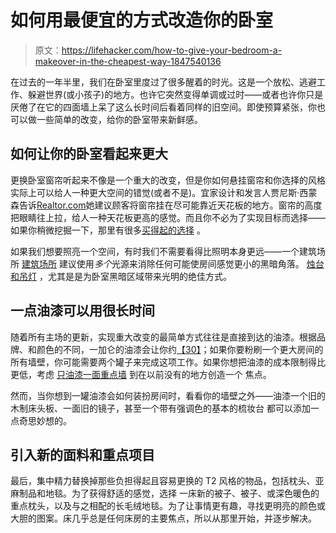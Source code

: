 # 如何用最便宜的方式改造你的卧室

> 原文：<https://lifehacker.com/how-to-give-your-bedroom-a-makeover-in-the-cheapest-way-1847540136>

在过去的一年半里，我们在卧室里度过了很多醒着的时光。这是一个放松、逃避工作、躲避世界(或小孩子)的地方。也许它突然变得单调或过时——或者也许你只是厌倦了在它的四面墙上呆了这么长时间后看着同样的旧空间。即使预算紧张，你也可以做一些简单的改变，给你的卧室带来新鲜感。



## 如何让你的卧室看起来更大

更换卧室窗帘听起来不像是一个重大的改变，但是你如何悬挂窗帘和你选择的风格实际上可以给人一种更大空间的错觉(或者不是)。宜家设计和发言人贾尼斯·西蒙森告诉[Realtor.com](https://www.realtor.com/advice/home-improvement/transform-room-curtains/)她建议顾客将窗帘挂在尽可能靠近天花板的地方。窗帘的高度把眼睛往上拉，给人一种天花板更高的感觉。而且你不必为了实现目标而选择——如果你稍微挖掘一下，那里有很多[买得起的选择](https://www.target.com/p/sketched-triangle-curtain-panel-project-62-153/-/A-52272028?preselect=51594635#lnk=sametab) 。

如果我们想要照亮一个空间，有时我们不需要看得比照明本身更远——一个建筑场所 [建筑场所](https://www.arch2o.com/make-small-spaces-seem-bigger-with-lighting/) 建议使用*多个*光源来消除任何可能使房间感觉更小的黑暗角落。 [烛台和吊灯](https://lifehacker.com/the-different-types-of-pendant-lights-and-how-to-use-th-1847305846) ，尤其是是为卧室黑暗区域带来光明的绝佳方式。

## 一点油漆可以用很长时间

随着所有主场的更新，实现重大改变的最简单方式往往是直接到达的油漆。根据品牌、和颜色的不同，一加仑的油漆会让你约[【30】](https://www.homedepot.com/p/Glidden-Premium-1-gal-PPG1001-3-Thin-Ice-Satin-Exterior-Latex-Paint-PPG1001-3PX-1SA/309724981)；如果你要粉刷一个更大房间的所有墙壁，你可能需要两个罐子来完成这项工作。如果你想把油漆的成本限制得比更低，考虑 [只油漆一面重点墙](https://kaylasimonehome.com/blog/how-to-paint-the-perfect-striped-accent-wall) 到在以前没有的地方创造一个 焦点。

然而，当你想到一罐油漆会如何装扮房间时，看看你的墙壁之外——油漆一个旧的木制床头板、一面旧的镜子，甚至一个带有强调色的基本的梳妆台 都可以添加一点奇思妙想的。

## 引入新的面料和重点项目

最后，集中精力替换掉那些负担得起且容易更换的 T2 风格的物品，包括枕头、亚麻制品和地毯。为了获得舒适的感觉，选择 一床新的被子、被子、或深色暖色的重点枕头，以及与之相配的长毛绒地毯。为了让事情更有趣，寻找更明亮的颜色或大胆的图案。床几乎总是任何床房的主要焦点，所以从那里开始，并逐步解决。